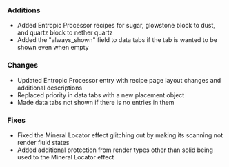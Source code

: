 ### Additions
- Added Entropic Processor recipes for sugar, glowstone block to dust, and quartz block to nether quartz
- Added the "always_shown" field to data tabs if the tab is wanted to be shown even when empty

### Changes
- Updated Entropic Processor entry with recipe page layout changes and additional descriptions
- Replaced priority in data tabs with a new placement object
- Made data tabs not shown if there is no entries in them

### Fixes
- Fixed the Mineral Locator effect glitching out by making its scanning not render fluid states
- Added additional protection from render types other than solid being used to the Mineral Locator effect
